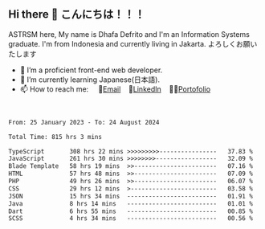 ## Hi there 👋 こんにちは！！！
ASTRSM here, My name is Dhafa Defrito and I'm an Information Systems graduate. I'm from Indonesia and currently living in Jakarta. よろしくお願いたします

- 🔭 I’m a proficient front-end web developer.
- 🌱 I’m currently learning Japanese(日本語).
- 📫 How to reach me: &nbsp;&nbsp;&nbsp;&nbsp;📧[Email](ddefrito@gmail.com)&nbsp;&nbsp;&nbsp;&nbsp;💼[LinkedIn](https://www.linkedin.com/in/dhafa-defrita-rama-yudistira-9357a9229/)&nbsp;&nbsp;&nbsp;&nbsp;👨‍🎨[Portofolio](https://ddefrito.vercel.app/)
<br>
<!-- <p align="left">
<a href="https://github.com/ASTRSM">
  <img height="180em" src="https://github-readme-stats-eight-theta.vercel.app/api?username=ASTRSM&show_icons=true&theme=dracula&include_all_commits=true&count_private=true"/>
  <img height="180em" src="https://github-readme-stats-eight-theta.vercel.app/api/top-langs/?username=ASTRSM&layout=compact&langs_count=8&theme=dracula"/>
</a>
</p> -->

<!--START_SECTION:waka-->

```txt
From: 25 January 2023 - To: 24 August 2024

Total Time: 815 hrs 3 mins

TypeScript       308 hrs 22 mins >>>>>>>>>----------------   37.83 %
JavaScript       261 hrs 30 mins >>>>>>>>-----------------   32.09 %
Blade Template   58 hrs 19 mins  >>-----------------------   07.16 %
HTML             57 hrs 48 mins  >>-----------------------   07.09 %
PHP              49 hrs 26 mins  >>-----------------------   06.07 %
CSS              29 hrs 12 mins  >------------------------   03.58 %
JSON             15 hrs 34 mins  -------------------------   01.91 %
Java             8 hrs 14 mins   -------------------------   01.01 %
Dart             6 hrs 55 mins   -------------------------   00.85 %
SCSS             4 hrs 34 mins   -------------------------   00.56 %
```

<!--END_SECTION:waka-->
